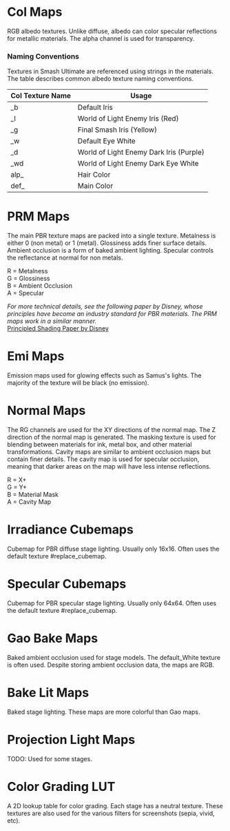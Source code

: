 # Col Maps
RGB albedo textures. Unlike diffuse, albedo can color specular reflections for metallic materials. The alpha channel is used for transparency.

### Naming Conventions
Textures in Smash Ultimate are referenced using strings in the materials. The table describes common albedo texture naming conventions.

| Col Texture Name | Usage |
| --- | --- |
| _b | Default Iris |
| _l | World of Light Enemy Iris (Red) |
| _g | Final Smash Iris (Yellow) |
| _w | Default Eye White |
| _d | World of Light Enemy Dark Iris (Purple) |
| _wd | World of Light Enemy Dark Eye White |
| alp_ | Hair Color |
| def_ | Main Color |

# PRM Maps
The main PBR texture maps are packed into a single texture. Metalness is either 0 (non metal) or 1 (metal). Glossiness adds finer surface details. Ambient occlusion is a form of baked ambient lighting. Specular controls the reflectance at normal for non metals.

R = Metalness  
G = Glossiness   
B = Ambient Occlusion  
A = Specular

*For more technical details, see the following paper by Disney, whose principles have become an industry standard for PBR materials. The PRM maps work in a similar manner.*  
[Principled Shading Paper by Disney](https://disney-animation.s3.amazonaws.com/library/s2012_pbs_disney_brdf_notes_v2.pdf)

# Emi Maps
Emission maps used for glowing effects such as Samus's lights. The majority of the texture will be
black (no emission).

# Normal Maps
The RG channels are used for the XY directions of the normal map. The Z direction of the normal map
is generated. The masking texture is used for blending between materials for ink, metal box, and
other material transformations. Cavity maps are similar to ambient occlusion maps but contain finer
details. The cavity map is used for specular occlusion, meaning that darker areas on the map will
have less intense reflections.

R = X+  
G = Y+  
B = Material Mask  
A = Cavity Map

# Irradiance Cubemaps
Cubemap for PBR diffuse stage lighting. Usually only 16x16. Often uses the default texture
#replace_cubemap.

# Specular Cubemaps
Cubemap for PBR specular stage lighting. Usually only 64x64. Often uses the default texture
#replace_cubemap.

# Gao Bake Maps
Baked ambient occlusion used for stage models. The default_White texture is often used. Despite
storing ambient occlusion data, the maps are RGB.

# Bake Lit Maps
Baked stage lighting. These maps are more colorful than Gao maps.

# Projection Light Maps
TODO: Used for some stages.

# Color Grading LUT
A 2D lookup table for color grading. Each stage has a neutral texture. These textures are also used for the various filters for screenshots (sepia, vivid, etc).
